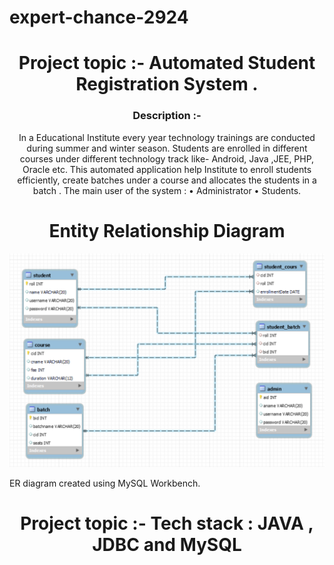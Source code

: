 # expert-chance-2924
<h1 align="center"> Project topic :- Automated Student Registration System .</h1>
<h3 align="center">Description :-</h3>
<p align="center"> In a Educational Institute every year  technology trainings are conducted during summer and winter season. Students are enrolled in different courses under different technology track like- Android, Java ,JEE, PHP, Oracle etc. This automated application help Institute to enroll students efficiently, create batches under a course and allocates the students  in a batch . The main user of the system : 
•	Administrator 
•	Students.
 </p>

<h1 align="center">Entity Relationship Diagram</h1>

<img src="asmsdbSchema.png">


ER diagram created using MySQL Workbench.
<h1 align="center"> Project topic :- Tech stack : JAVA , JDBC and MySQL</h1>
